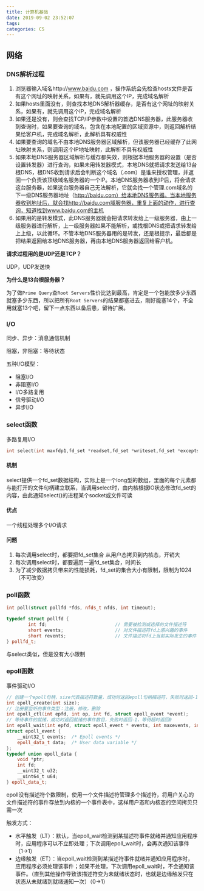 ```yaml
---
title: 计算机基础
date: 2019-09-02 23:52:07
tags:
categories: CS
---
```


## 网络

### DNS解析过程

1. 浏览器输入域名http://www.baidu.com ，操作系统会先检查hosts文件是否有这个网址的映射关系，如果有，就先调用这个IP，完成域名解析
2. 如果hosts里面没有，则查找本地DNS解析器缓存，是否有这个网址的映射关系，如果有，就先调用这个IP，完成域名解析
3. 如果还是没有，则会查找TCP/IP参数中设置的首选DNS服务器，此服务器收到查询时，如果要查询的域名，包含在本地配置的区域资源中，则返回解析结果给客户机，完成域名解析，此解析具有权威性
4. 如果要查询的域名不由本地DNS服务器区域解析，但该服务器已经缓存了此网址映射关系，则调用这个IP地址映射，此解析不具有权威性
5. 如果本地DNS服务器区域解析与缓存都失效，则根据本地服务器的设置（是否设置转发器）进行查询，如果未用转发器模式，本地DNS就把请求发送给13台根DNS，根DNS收到请求后会判断这个域名（.com）是谁来授权管理，并返回一个负责该顶级域名服务器的一个IP。本地DNS服务器收到IP后，将会请求这台服务器，如果这台服务器自己无法解析，它就会找一个管理.com域名的下一级DNS服务器地址（http://baidu.com）给本地DNS服务器。当本地服务器收到地址后，就会找http://baidu.com域服务器，重复上面的动作，进行查询，知道找到www.baidu.com的主机
6. 如果用的是转发模式，此DNS服务器就会把请求转发给上一级服务器，由上一级服务器进行解析，上一级服务器如果不能解析，或找根DNS或把请求转发给上上级，以此循环。不管本地DNS服务器用的是转发，还是根提示，最后都是把结果返回给本地DNS服务器，再由本地DNS服务器返回给客户机。

**请求过程用的是UDP还是TCP？**

 UDP，UDP发送快

**为什么是13台根服务器？**

为了做`Prime Query`查`Root Servers`性价比达到最高，肯定是一个包能放多少东西就塞多少东西，所以把所有`Root Servers`的结果都塞进去，刚好能塞14个，不全用就塞13个吧，留下一点东西以备后患，留待扩展。

### I/O

同步、异步：消息通信机制

阻塞，非阻塞：等待状态

五种I/O模型：

- 阻塞I/O
- 非阻塞I/O
- I/O多路复用
- 信号驱动I/O
- 异步I/O

### select函数

多路复用I/O

```c++
int select(int maxfdp1,fd_set *readset,fd_set *writeset,fd_set *exceptset,const struct timeval *timeout);
```

#### 机制

select提供一个fd_set数据结构，实际上是一个long型的数组，里面的每个元素都与能打开的文件句柄建立联系，当调用select时，由内核根据IO状态修改fd_set的内容，由此通知select()的进程某个socket或文件可读

#### 优点

一个线程处理多个I/O请求

#### 问题

1. 每次调用select时，都要把fd_set集合	从用户态拷贝到内核态，开销大
2. 每次调用select时，都要遍历一遍fd_set集合，时间长
3. 为了减少数据拷贝带来的性能损耗，fd_set的集合大小有限制，限制为1024（不可改变）

### poll函数

```c++
int poll(struct pollfd *fds, nfds_t nfds, int timeout);

typedef struct pollfd {
        int fd;                         // 需要被检测或选择的文件描述符
        short events;                   // 对文件描述符fd上感兴趣的事件
        short revents;                  // 文件描述符fd上当前实际发生的事件
} pollfd_t;
```

与select类似，但是没有大小限制

### epoll函数

事件驱动I/O

```c++
// 创建一个epoll句柄，size代表描述符数量，成功时返回epoll句柄描述符，失败时返回-1
int epoll_create(int size);
// 注册要监听的事件类型：注册，修改，删除
int epoll_ctl(int epfd, int op, int fd, struct epoll_event *event);
// 等待事件的就绪，成功时返回就绪的事件数目，失败时返回-1，等待超时返回0
int epoll_wait(int epfd, struct epoll_event * events, int maxevents, int timeout);
struct epoll_event {
    __uint32_t events;  /* Epoll events */
    epoll_data_t data;  /* User data variable */
};
typedef union epoll_data {
    void *ptr;
    int fd;
    __uint32_t u32;
    __uint64_t u64;
} epoll_data_t;
```

epoll没有描述符个数限制，使用一个文件描述符管理多个描述符，将用户关心的文件描述符的事件存放到内核的一个事件表中，这样用户态和内核态的空间拷贝只需一次

触发方式：

- 水平触发（LT）：默认，当epoll_wait检测到某描述符事件就绪并通知应用程序时，应用程序可以不立即处理；下次调用epoll_wait时，会再次通知该事件（1->1）
- 边缘触发（ET）：当epoll_wait检测到某描述符事件就绪并通知应用程序时，应用程序必须处理该事件；如果不处理，下次调用epoll_wait时，不会通知该事件。（直到其他操作导致该描述符变为未就绪状态时，也就是边缘触发只在状态从未就绪到就绪通知一次）（0->1）